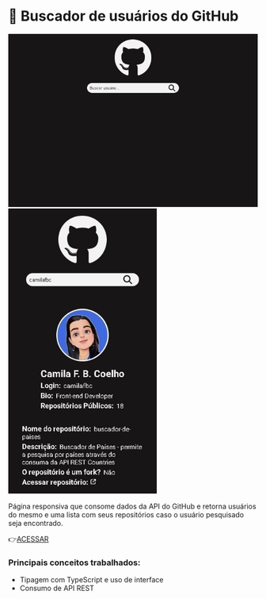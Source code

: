 # 🔎 Buscador de usuários do GitHub

<p>
  <img width="700px" src="https://raw.githubusercontent.com/camilafbc/buscador-usuario-github/main/to-readme/to-readme.jpeg">
  <img width="300px" src="https://raw.githubusercontent.com/camilafbc/buscador-usuario-github/main/to-readme/to-readme(01).jpeg">
</p>

Página responsiva que consome dados da API do GitHub e retorna usuários do mesmo e uma lista com seus repositórios caso o usuário pesquisado seja encontrado.

👉[ACESSAR](https://buscador-usuario-github-camilafbc.vercel.app/)

### Principais conceitos trabalhados:
* Tipagem com TypeScript e uso de interface
* Consumo de API REST

